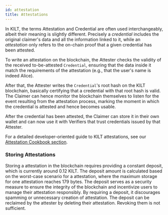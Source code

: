 ```yaml
---
id: attestation
title: Attestations
---
```


In KILT, the terms Attestation and Credential are often used interchangeably, albeit their meaning is slightly different.
Precisely a *credential* includes the original claimer's data and all the information linked to it, while an *attestation* only refers to the on-chain proof that a given credential has been attested.

To write an attestation on the blockchain, the Attester checks the validity of the received to-be-attested `Credential`, ensuring that the data inside it match the requirements of the attestation (e.g., that the user's name is indeed Alice).

After that, the Attester writes the `Credential`'s root hash on the KILT blockchain, basically certifying that a credential with that root hash is valid.
The Claimer can hence monitor the blockchain themselves to listen for the event resulting from the attestation process, marking the moment in which the credential is attested and hence becomes usable.

After the credential has been attested, the Claimer can store it in their own wallet and can now use it with Verifiers that trust credentials issued by that Attester.

For a detailed developer-oriented guide to KILT attestations, see our [Attestation Cookbook section](/develop/sdk/cookbook/claiming/attestation-creation).

### Storing Attestations

Storing a attestation in the blockchain requires providing a constant deposit, which is currently around 0.12 KILT. The deposit amount is calculated based on the worst-case scenario for a attestation, where the maximum storage for one attestation reaches 179 bytes.
The deposit serves as a security measure to ensure the integrity of the blockchain and incentivize users to manage their attestation responsibly. By requiring a deposit, it discourages spamming or unnecessary creation of attestation.
The deposit can be reclaimed by the attester by deleting their attestation. Revoking them is not sufficient.
